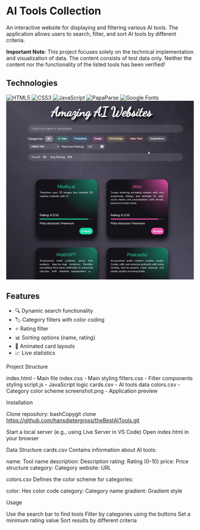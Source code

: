 # AI Tools Collection

An interactive website for displaying and filtering various AI tools. The application allows users to search, filter, and sort AI tools by different criteria.

**Important Note**: This project focuses solely on the technical implementation and visualization of data. The content consists of test data only. Neither the content nor the functionality of the listed tools has been verified!

## Technologies
![HTML5](https://img.shields.io/badge/HTML5-E34F26?style=flat&logo=html5&logoColor=white)
![CSS3](https://img.shields.io/badge/CSS3-1572B6?style=flat&logo=css3&logoColor=white)
![JavaScript](https://img.shields.io/badge/JavaScript-F7DF1E?style=flat&logo=javascript&logoColor=black)
![PapaParse](https://img.shields.io/badge/PapaParse-2CAC15?style=flat&logo=csv&logoColor=white)
![Google Fonts](https://img.shields.io/badge/Google_Fonts-4285F4?style=flat&logo=google&logoColor=white)
![AI Tools Collection Preview](preview.gif)

## Features

- 🔍 Dynamic search functionality
- 🏷️ Category filters with color coding
- ⭐ Rating filter
- 📊 Sorting options (name, rating)
- 💫 Animated card layouts
- 📈 Live statistics

Project Structure

index.html - Main file
index.css - Main styling
filters.css - Filter components styling
script.js - JavaScript logic
cards.csv - AI tools data
colors.csv - Category color scheme
screenshot.png - Application preview

Installation

Clone repository:
bashCopygit clone https://github.com/hansdietergross/theBestAITools.git

Start a local server (e.g., using Live Server in VS Code)
Open index.html in your browser

Data Structure
cards.csv
Contains information about AI tools:

name: Tool name
description: Description
rating: Rating (0-10)
price: Price structure
category: Category
website: URL

colors.csv
Defines the color scheme for categories:

color: Hex color code
category: Category name
gradient: Gradient style

Usage

Use the search bar to find tools
Filter by categories using the buttons
Set a minimum rating value
Sort results by different criteria
